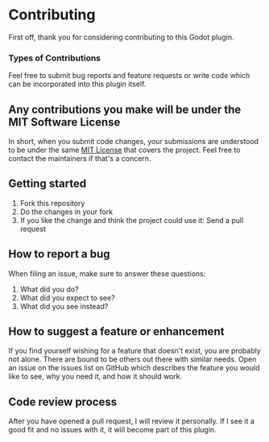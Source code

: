 # Contributing

First off, thank you for considering contributing to this Godot plugin.

### Types of Contributions

Feel free to submit bug reports and feature requests or write code which can be incorporated into this plugin itself.

## Any contributions you make will be under the MIT Software License
In short, when you submit code changes, your submissions are understood to be under the same [MIT License](http://choosealicense.com/licenses/mit/) that covers the project. Feel free to contact the maintainers if that's a concern.

## Getting started
1. Fork this repository
1. Do the changes in your fork
1. If you like the change and think the project could use it: Send a pull request


## How to report a bug
When filing an issue, make sure to answer these questions:
1. What did you do?
1. What did you expect to see?
1. What did you see instead?


## How to suggest a feature or enhancement
If you find yourself wishing for a feature that doesn't exist, you are probably not alone. 
There are bound to be others out there with similar needs. 
Open an issue on the issues list on GitHub which describes the feature you would like to see, why you need it, and how it should work.


## Code review process
After you have opened a pull request, I will review it personally. If I see it a good fit and no issues with it, it will become part of this plugin.

